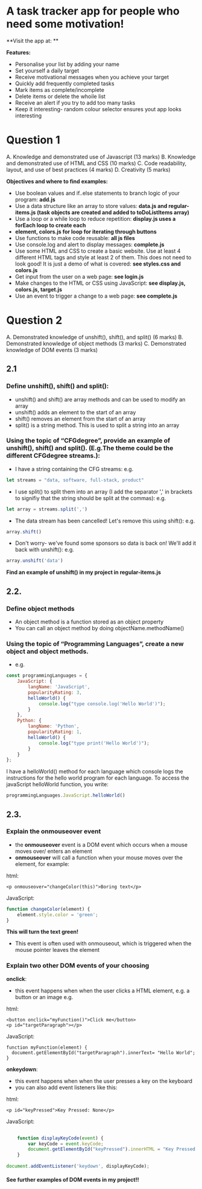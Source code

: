 # A task tracker app for people who need some motivation!

**Visit the app at: **

**Features:**
- Personalise your list by adding your name
- Set yourself a daily target
- Receive motivational messages when you achieve your target
- Quickly add frequently completed tasks
- Mark items as complete/incomplete
- Delete items or delete the whoile list
- Receive an alert if you try to add too many tasks
- Keep it interesting- random colour selector ensures yout app looks interesting


# Question 1
A. Knowledge and demonstrated use of Javascript (13 marks) 
B. Knowledge and demonstrated use of HTML and CSS (10 marks)
C. Code readability, layout, and use of best practices (4 marks)
D. Creativity (5 marks)

**Objectives and where to find examples:**
- Use boolean values and if..else statements to branch logic of your program: **add.js**
- Use a data structure like an array to store values: **data.js and regular-items.js (task objects are created and added to toDoListItems array)**
- Use a loop or a while loop to reduce repetition: **display.js uses a forEach loop to create each <li> element, colors.js for loop for iterating through buttons**
- Use functions to make code reusable: **all js files**
- Use console.log and alert to display messages: **complete.js**
- Use some HTML and CSS to create a basic website. Use at least 4 different HTML tags and style at least 2 of them. This does not need to look good! It is just a demo of what is covered: **see styles.css and colors.js**
- Get input from the user on a web page: **see login.js**
- Make changes to the HTML or CSS using JavaScript: **see display.js, colors.js, target.js**
- Use an event to trigger a change to a web page: **see complete.js**



# Question 2

A. Demonstrated knowledge of unshift(), shift(), and split() (6 marks)
B. Demonstrated knowledge of object methods (3 marks)
C. Demonstrated knowledge of DOM events (3 marks)

## 2.1
### Define unshift(), shift() and split():
- unshift() and shift() are array methods and can be used to modify an array
- unshift() adds an element to the start of an array
- shift() removes an element from the start of an array
- split() is a string method. This is used to split a string into an array

### Using the topic of “CFGdegree”, provide an example of unshift(), shift() and split(). (E.g.The theme could be the different CFGdegree streams.):
- I have a string containing the CFG streams:
e.g.
```javascript
let streams = "data, software, full-stack, product"
```
- I use split() to split them into an array (I add the separator ',' in brackets to signifiy that the string should be split at the commas):
e.g.
```javascript
let array = streams.split(',')
```
- The data stream has been cancelled! Let's remove this using shift():
e.g.
```javascript
array.shift()
```
- Don't worry- we've found some sponsors so data is back on! We'll add it back with unshift():
e.g.
```javascript
array.unshift('data')
```
**Find an example of unshift() in my project in regular-items.js**

## 2.2.
### Define object methods
- An object method is a function stored as an object property
- You can call an object method by doing objectName.methodName()
### Using the topic of “Programming Languages”, create a new object and object methods.
- e.g.
```javascript
const programmingLanguages = {
    JavaScript: {
        langName: 'JavaScript',
        popularityRating: 3,
        helloWorld() {
            console.log("type console.log('Hello World')");
        }
    },
    Python: {
        langName: 'Python',
        popularityRating: 1,
        helloWorld() {
            console.log("type print('Hello World')");
        }
    }
};

```
I have a helloWorld() method for each language which console logs the instructions for the hello world program for each language.
To access the javaScript helloWorld function, you write:
```javascript
programmingLanguages.JavaScript.helloWorld()
```

## 2.3.
### Explain the onmouseover event
- the **onmouseover** event is a DOM event which occurs when a mouse moves over/ enters an element
- **onmouseover** will call a function when your mouse moves over the element, for example:

html:
```htmlembedded
<p onmouseover="changeColor(this)">Boring text</p>

```
JavaScript:
```javascript
function changeColor(element) {
    element.style.color = 'green';
}

```
**This will turn the text green!**
- This event is often used with onmouseout, which is triggered when the mouse pointer leaves the element

### Explain two other DOM events of your choosing
**onclick**:
- this event happens when when the user clicks a HTML element, e.g. a button or an image
e.g.

html:
```htmlembedded
<button onclick="myFunction()">Click me</button>
<p id="targetParagraph"></p>
```
JavaScript:
```javascript=
function myFunction(element) {
  document.getElementById("targetParagraph").innerText= "Hello World";
}
```
**onkeydown**:
- this event happens when when the user presses a key on the keyboard
- you can also add event listeners like this:

html:
```htmlembedded
<p id="keyPressed">Key Pressed: None</p>
```
JavaScript:
```javascript
    
    function displayKeyCode(event) {
        var keyCode = event.keyCode;
        document.getElementById("keyPressed").innerHTML = "Key Pressed: " + keyCode;
    }
    
document.addEventListener('keydown', displayKeyCode);

```

#### See further examples of DOM events in my project!!
